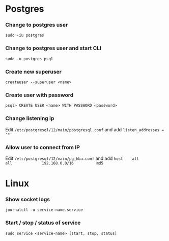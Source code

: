 # Postgres

### Change to postgres user
``sudo -iu postgres``

### Change to postgres user and start CLI
``sudo -u postgres psql``

### Create new superuser
``createuser --superuser <name>``

### Create user with password
``psql> CREATE USER <name> WITH PASSWORD <password>``

### Change listening ip
Edit
``/etc/postgresql/12/main/postgresql.conf``
and add
``listen_addresses = '*'``

### Allow user to connect from IP
Edit
``/etc/postgresql/12/main/pg_hba.conf``
and add
``host    all             all             192.168.0.0/16          md5``


# Linux

### Show socket logs
``journalctl -u service-name.service``

### Start / stop / status of service
``sudo service <service-name> [start, stop, status]``
